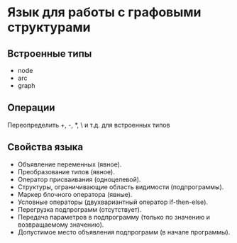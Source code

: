 # Язык для работы с графовыми структурами

## Встроенные типы
+ node
+ arc
+ graph

## Операции
Переопределить +, -, *, \ и т.д. для встроенных типов

## Свойства языка
+ Объявление переменных (явное).
+ Преобразование типов (явное).
+ Оператор присваивания (одноцелевой).
+ Структуры, ограничивающие область видимости (подпрограммы).
+ Маркер блочного оператора (явные).
+ Условные операторы (двухвариантный оператор if-then-else).
+ Перегрузка подпрограмм (отсутствует).
+ Передача параметров в подпрограмму (только по значению и возвращаемому значению).
+ Допустимое место объявления подпрограмм (в начале программы).
